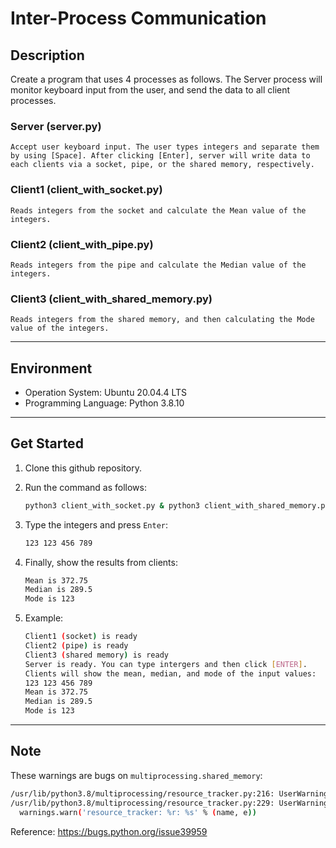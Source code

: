 # Inter-Process Communication

## Description

Create a program that uses 4 processes as follows. The Server process will monitor keyboard input from the user, and send the data to all client processes.

### Server (server.py)
    Accept user keyboard input. The user types integers and separate them by using [Space]. After clicking [Enter], server will write data to each clients via a socket, pipe, or the shared memory, respectively.

### Client1 (client_with_socket.py)
    Reads integers from the socket and calculate the Mean value of the integers.

### Client2 (client_with_pipe.py)
    Reads integers from the pipe and calculate the Median value of the integers.

### Client3 (client_with_shared_memory.py)
    Reads integers from the shared memory, and then calculating the Mode value of the integers.

<hr>

## Environment

- Operation System: Ubuntu 20.04.4 LTS
- Programming Language: Python 3.8.10

<hr>

## Get Started

1. Clone this github repository.

2. Run the command as follows:
    ```bash
    python3 client_with_socket.py & python3 client_with_shared_memory.py & python3 client_with_pipe.py & python3 server.py
    ```

3. Type the integers and press `Enter`:
    ```bash
    123 123 456 789
    ```

4. Finally, show the results from clients:
    ```bash
    Mean is 372.75
    Median is 289.5
    Mode is 123
    ```

5. Example:
    ```bash
    Client1 (socket) is ready
    Client2 (pipe) is ready
    Client3 (shared memory) is ready
    Server is ready. You can type intergers and then click [ENTER].
    Clients will show the mean, median, and mode of the input values:
    123 123 456 789
    Mean is 372.75
    Median is 289.5
    Mode is 123
    ```

<hr>

## Note

These warnings are bugs on `multiprocessing.shared_memory`:

```bash
/usr/lib/python3.8/multiprocessing/resource_tracker.py:216: UserWarning: resource_tracker: There appear to be 1 leaked shared_memory objects to clean up at shutdown
/usr/lib/python3.8/multiprocessing/resource_tracker.py:229: UserWarning: resource_tracker: '/MY_SHM': [Errno 2] No such file or directory: '/MY_SHM'
  warnings.warn('resource_tracker: %r: %s' % (name, e))
```

Reference: https://bugs.python.org/issue39959